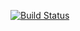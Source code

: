 [![Build Status](http://aus1-d6499.na.drillinginfo.com:8080/buildStatus/icon?job=grunt-build-build)](http://aus1-d6499.na.drillinginfo.com:8080/job/grunt-build-build/)

